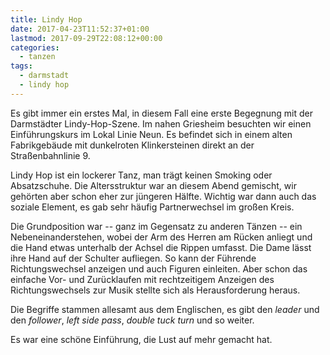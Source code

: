 ```yaml
---
title: Lindy Hop
date: 2017-04-23T11:52:37+01:00
lastmod: 2017-09-29T22:08:12+00:00
categories:
  - tanzen
tags: 
  - darmstadt
  - lindy hop
---
```

Es gibt immer ein erstes Mal, in diesem Fall eine erste Begegnung mit der Darmstädter Lindy-Hop-Szene. Im nahen Griesheim besuchten wir einen Einführungskurs im Lokal Linie Neun. Es befindet sich in einem alten Fabrikgebäude mit dunkelroten Klinkersteinen direkt an der Straßenbahnlinie 9. 

<!--more-->

Lindy Hop ist ein lockerer Tanz, man trägt keinen Smoking oder Absatzschuhe. Die Altersstruktur war an diesem Abend gemischt, wir gehörten aber schon eher zur jüngeren Hälfte. Wichtig war dann auch das soziale Element, es gab sehr häufig Partnerwechsel im großen Kreis. 

Die Grundposition war -- ganz im Gegensatz zu anderen Tänzen -- ein Nebeneinanderstehen, wobei der Arm des Herren am Rücken anliegt und die Hand etwas unterhalb der Achsel die Rippen umfasst. Die Dame lässt ihre Hand auf der Schulter aufliegen. So kann der Führende Richtungswechsel anzeigen und auch Figuren einleiten. Aber schon das einfache Vor- und Zurücklaufen mit rechtzeitigem Anzeigen des Richtungswechsels zur Musik stellte sich als Herausforderung heraus. 

Die Begriffe stammen allesamt aus dem Englischen, es gibt den _leader_ und den _follower_, _left side pass_, _double tuck turn_ und so weiter. 

Es war eine schöne Einführung, die Lust auf mehr gemacht hat. 